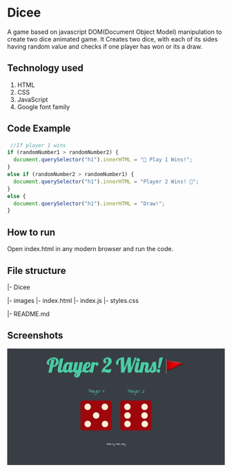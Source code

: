 # Dicee

A game based on javascript DOM(Document Object Model) manipulation to create two dice animated game. It Creates two dice, with each of its sides having random value and checks if one player has won or its a draw.

## Technology used 
1. HTML
2. CSS
3. JavaScript
4. Google font family

## Code Example

```javascript
 //If player 1 wins
if (randomNumber1 > randomNumber2) {
  document.querySelector("h1").innerHTML = "🚩 Play 1 Wins!";
}
else if (randomNumber2 > randomNumber1) {
  document.querySelector("h1").innerHTML = "Player 2 Wins! 🚩";
}
else {
  document.querySelector("h1").innerHTML = "Draw!";
}
```

## How to run

Open index.html in any modern browser and run the code.

## File structure

|- Dicee 

  |- images
  |- index.html
  |- index.js
  |- styles.css
  
|- README.md

## Screenshots

![alt text](./images/Screenshot%202022-11-23%20at%2012.39.17%20PM.png)


